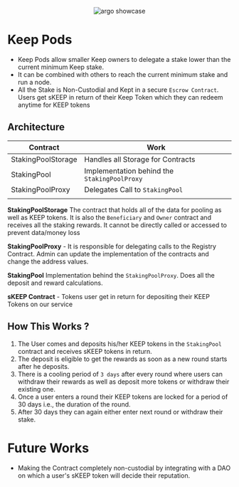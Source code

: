 <p align="center" ><img src="https://i.imgur.com/ycw3Io8.png" alt="argo showcase"></p>

# Keep Pods

- Keep Pods allow smaller Keep owners to delegate a stake lower than the current minimum Keep stake.
- It can be combined with others to reach the current minimum stake and run a node.
- All the Stake is Non-Custodial and Kept in a secure `Escrow Contract`. Users get sKEEP in return of their Keep Token which they can redeem anytime for KEEP tokens

## Architecture

| Contract          | Work                                         |
| ----------------- | -------------------------------------------- |
| StakingPoolStorage| Handles all Storage for Contracts            |
| StakingPool       | Implementation behind the `StakingPoolProxy` |
| StakingPoolProxy  | Delegates Call to `StakingPool`              |
|                   |                                              |

**StakingPoolStorage**
The contract that holds all of the data for pooling as well as KEEP tokens.
It is also the `Beneficiary` and `Owner` contract and receives all the staking rewards.
It cannot be directly called or accessed to prevent data/money loss

**StakingPoolProxy** -
It is responsible for delegating calls to the Registry Contract. Admin can update the implementation of the contracts and change the address values.

**StakingPool** 
Implementation behind the `StakingPoolProxy`. Does all the deposit and reward calculations.

**sKEEP Contract** -
Tokens user get in return for depositing their KEEP Tokens on our service

## How This Works ?

1. The User comes and deposits his/her KEEP tokens in the `StakingPool` contract and receives sKEEP tokens in return.
2. The deposit is eligible to get the rewards as soon as a new round starts after he deposits.
3. There is a cooling period of `3 days` after every round where users can withdraw their rewards as well as deposit more tokens or withdraw their existing one.
4. Once a user enters a round their KEEP tokens are locked for a period of 30 days i.e., the duration of the round.
5. After 30 days they can again either enter next round or withdraw their stake.

# Future Works

- Making the Contract completely non-custodial by integrating with a DAO on which a user's sKEEP token will decide their reputation.
